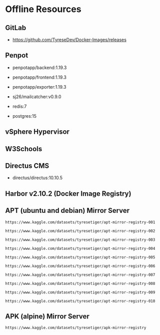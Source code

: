# Offline Resources

## GitLab

- https://github.com/TyreseDev/Docker-Images/releases

## Penpot

- penpotapp/backend:1.19.3

- penpotapp/frontend:1.19.3

- penpotapp/exporter:1.19.3

- sj26/mailcatcher:v0.9.0

- redis:7

- postgres:15

## vSphere Hypervisor

## W3Schools

## Directus CMS

- directus/directus:10.10.5

## Harbor v2.10.2 (Docker Image Registry)

## APT (ubuntu and debian) Mirror Server

```
https://www.kaggle.com/datasets/tyresetiger/apt-mirror-registry-001
```

```
https://www.kaggle.com/datasets/tyresetiger/apt-mirror-registry-002
```

```
https://www.kaggle.com/datasets/tyresetiger/apt-mirror-registry-003
```

```
https://www.kaggle.com/datasets/tyresetiger/apt-mirror-registry-004
```

```
https://www.kaggle.com/datasets/tyresetiger/apt-mirror-registry-005
```

```
https://www.kaggle.com/datasets/tyresetiger/apt-mirror-registry-006
```

```
https://www.kaggle.com/datasets/tyresetiger/apt-mirror-registry-007
```

```
https://www.kaggle.com/datasets/tyresetiger/apt-mirror-registry-008
```

```
https://www.kaggle.com/datasets/tyresetiger/apt-mirror-registry-009
```

```
https://www.kaggle.com/datasets/tyresetiger/apt-mirror-registry-010
```

## APK (alpine) Mirror Server

```
https://www.kaggle.com/datasets/tyresetiger/apk-mirror-registry
```
